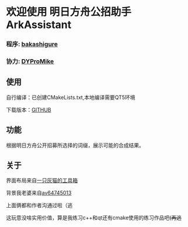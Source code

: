 # 欢迎使用 明日方舟公招助手 ArkAssistant


### 程序: [bakashigure](https://twitter.com/bakashigure)
### 协力: [DYProMike](https://twitter.com/DYProMIKE)



## 使用
自行编译：已创建CMakeLists.txt,本地编译需要QT5环境  

下载版本：[GITHUB](https://github.com/bakashigure/ArkAssistant/releases/download/1.0/ArkAssistant1.0.zip)




## 功能
根据明日方舟公开招募所选择的词缀，展示可能的合成结果。



## 关于
界面布局来自[一只灰猫的工具箱](https://github.com/graueneko/aktools)  

背景我老婆来自[av64745013](https://www.bilibili.com/video/av64745013)



上面俩都和作者沟通过啦（逃  

这玩意没啥实用价值，算是我练习c++和qt还有cmake使用的练习作品吧<s>(再逃</s>




